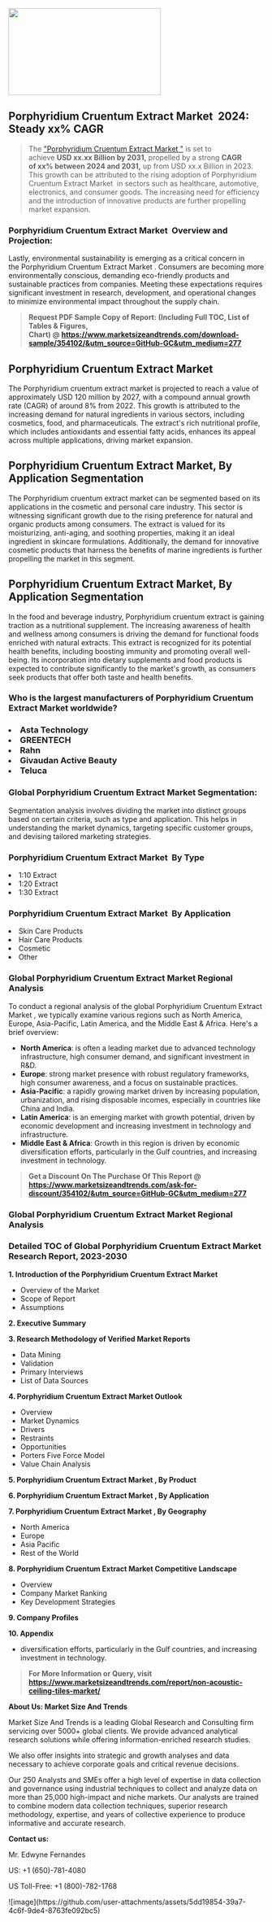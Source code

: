 <p><img class="alignnone size-medium wp-image-20088" src="https://ffe5etoiles.com/wp-content/uploads/2024/12/MST1-300x171.png" alt="" width="300" height="171" /></p><h2 id="ember46" class="ember-view reader-text-block__heading-2">Porphyridium Cruentum Extract Market &nbsp;2024: Steady&nbsp;xx% CAGR</h2><blockquote id="ember47" class="ember-view reader-text-block__blockquote">The&nbsp;<a class="app-aware-link " href="https://www.marketsizeandtrends.com/download-sample/354102/&utm_source=GitHub-GC&utm_medium=277" target="_blank" data-test-app-aware-link="">"Porphyridium Cruentum Extract Market "</a>&nbsp;is set to achieve&nbsp;<strong>USD&nbsp;xx.xx&nbsp;Billion by 2031,</strong>&nbsp;propelled by a strong&nbsp;<strong>CAGR of&nbsp;xx% between 2024 and 2031,</strong>&nbsp;up from USD xx.x Billion in 2023. This growth can be attributed to the rising adoption of&nbsp;Porphyridium Cruentum Extract Market &nbsp;in sectors such as healthcare, automotive, electronics, and consumer goods. The increasing need for efficiency and the introduction of innovative products are further propelling market expansion.</blockquote><h3 id="ember48" class="ember-view reader-text-block__heading-3">Porphyridium Cruentum Extract Market &nbsp;Overview and Projection:</h3><p id="ember49" class="ember-view reader-text-block__paragraph">Lastly, environmental sustainability is emerging as a critical concern in the&nbsp;Porphyridium Cruentum Extract Market . Consumers are becoming more environmentally conscious, demanding eco-friendly products and sustainable practices from companies. Meeting these expectations requires significant investment in research, development, and operational changes to minimize environmental impact throughout the supply chain.</p><blockquote id="ember50" class="ember-view reader-text-block__blockquote"><strong>Request PDF Sample Copy of Report: (Including Full TOC, List of Tables &amp; Figures, Chart)&nbsp;@&nbsp;<strong><a href="https://www.marketsizeandtrends.com/download-sample/354102/&utm_source=GitHub-GC&utm_medium=277" target="_blank">https://www.marketsizeandtrends.com/download-sample/354102/&utm_source=GitHub-GC&utm_medium=277</a></strong></strong></blockquote><h3 class=""> <h2>Porphyridium Cruentum Extract Market</h2><p>The Porphyridium cruentum extract market is projected to reach a value of approximately USD 120 million by 2027, with a compound annual growth rate (CAGR) of around 8% from 2022. This growth is attributed to the increasing demand for natural ingredients in various sectors, including cosmetics, food, and pharmaceuticals. The extract's rich nutritional profile, which includes antioxidants and essential fatty acids, enhances its appeal across multiple applications, driving market expansion.</p><h2>Porphyridium Cruentum Extract Market, By Application Segmentation</h2><p>The Porphyridium cruentum extract market can be segmented based on its applications in the cosmetic and personal care industry. This sector is witnessing significant growth due to the rising preference for natural and organic products among consumers. The extract is valued for its moisturizing, anti-aging, and soothing properties, making it an ideal ingredient in skincare formulations. Additionally, the demand for innovative cosmetic products that harness the benefits of marine ingredients is further propelling the market in this segment.</p><h2>Porphyridium Cruentum Extract Market, By Application Segmentation</h2><p>In the food and beverage industry, Porphyridium cruentum extract is gaining traction as a nutritional supplement. The increasing awareness of health and wellness among consumers is driving the demand for functional foods enriched with natural extracts. This extract is recognized for its potential health benefits, including boosting immunity and promoting overall well-being. Its incorporation into dietary supplements and food products is expected to contribute significantly to the market's growth, as consumers seek products that offer both taste and health benefits.</p></h3><h3 id="" class="">Who is the largest manufacturers of&nbsp;Porphyridium Cruentum Extract Market  worldwide?</h3><h3 class=""></Li><Li>Asta Technology</Li><Li> GREENTECH</Li><Li> Rahn</Li><Li> Givaudan Active Beauty</Li><Li> Teluca</h3><h3 id="ember53" class="ember-view reader-text-block__heading-3">Global&nbsp;Porphyridium Cruentum Extract Market  Segmentation:</h3><p id="ember54" class="ember-view reader-text-block__paragraph">Segmentation analysis involves dividing the market into distinct groups based on certain criteria, such as type and application. This helps in understanding the market dynamics, targeting specific customer groups, and devising tailored marketing strategies.</p><h3 id="" class="">Porphyridium Cruentum Extract Market &nbsp;By Type</h3><p></Li><Li>1:10 Extract</Li><Li> 1:20 Extract</Li><Li> 1:30 Extract</p><h3 id="" class="">Porphyridium Cruentum Extract Market &nbsp;By Application</h3><p class=""></Li><Li>Skin Care Products</Li><Li> Hair Care Products</Li><Li> Cosmetic</Li><Li> Other</p><h3 id="ember62" class="ember-view reader-text-block__heading-3">Global Porphyridium Cruentum Extract Market  Regional Analysis</h3><p id="ember63" class="ember-view reader-text-block__paragraph">To conduct a regional analysis of the global Porphyridium Cruentum Extract Market , we typically examine various regions such as North America, Europe, Asia-Pacific, Latin America, and the Middle East &amp; Africa. Here's a brief overview:</p><ul><li><strong>North America</strong>: is often a leading market due to advanced technology infrastructure, high consumer demand, and significant investment in R&amp;D.</li><li><strong>Europe</strong>: strong market presence with robust regulatory frameworks, high consumer awareness, and a focus on sustainable practices.</li><li><strong>Asia-Pacific</strong>: a rapidly growing market driven by increasing population, urbanization, and rising disposable incomes, especially in countries like China and India.</li><li><strong>Latin America</strong>: is an emerging market with growth potential, driven by economic development and increasing investment in technology and infrastructure.</li><li><strong>Middle East &amp; Africa</strong>: Growth in this region is driven by economic diversification efforts, particularly in the Gulf countries, and increasing investment in technology.</li></ul><blockquote id="ember61" class="ember-view reader-text-block__blockquote"><strong>Get a Discount On The Purchase Of This Report @ <strong><a href="https://html-cleaner.com/" target="">https://www.marketsizeandtrends.com/ask-for-discount/354102/&utm_source=GitHub-GC&utm_medium=277</a></strong></strong></blockquote><h3 id="ember62" class="ember-view reader-text-block__heading-3">Global Porphyridium Cruentum Extract Market  Regional Analysis</h3><h3 id="" class="">Detailed TOC of Global Porphyridium Cruentum Extract Market  Research Report, 2023-2030</h3><p id="" class=""><strong>1. Introduction of the Porphyridium Cruentum Extract Market </strong></p><ul><li>Overview of the Market</li><li>Scope of Report</li><li>Assumptions</li></ul><p id="" class=""><strong>2. Executive Summary</strong></p><p id="" class=""><strong>3. Research Methodology of Verified Market Reports</strong></p><ul><li>Data Mining</li><li>Validation</li><li>Primary Interviews</li><li>List of Data Sources</li></ul><p id="" class=""><strong>4. Porphyridium Cruentum Extract Market  Outlook</strong></p><ul><li>Overview</li><li>Market Dynamics</li><li>Drivers</li><li>Restraints</li><li>Opportunities</li><li>Porters Five Force Model</li><li>Value Chain Analysis</li></ul><p id="" class=""><strong>5. Porphyridium Cruentum Extract Market , By Product</strong></p><p id="" class=""><strong>6. Porphyridium Cruentum Extract Market , By Application</strong></p><p id="" class=""><strong>7. Porphyridium Cruentum Extract Market , By Geography</strong></p><ul><li>North America</li><li>Europe</li><li>Asia Pacific</li><li>Rest of the World</li></ul><p id="" class=""><strong>8. Porphyridium Cruentum Extract Market  Competitive Landscape</strong></p><ul><li>Overview</li><li>Company Market Ranking</li><li>Key Development Strategies</li></ul><p id="" class=""><strong>9. Company Profiles</strong></p><p id="" class=""><strong>10. Appendix</strong></p><ul><li>diversification efforts, particularly in the Gulf countries, and increasing investment in technology.</li></ul><blockquote id="ember65" class="ember-view reader-text-block__blockquote"><strong>For More Information or Query, visit <strong><strong><a href="https://html-cleaner.com/" target="">https://www.marketsizeandtrends.com/report/non-acoustic-ceiling-tiles-market/</a></strong></strong></strong></blockquote><p id="" class=""><strong>About Us: Market Size And Trends</strong></p><p id="" class="">Market Size And Trends is a leading Global Research and Consulting firm servicing over 5000+ global clients. We provide advanced analytical research solutions while offering information-enriched research studies.</p><p id="" class="">We also offer insights into strategic and growth analyses and data necessary to achieve corporate goals and critical revenue decisions.</p><p id="" class="">Our 250 Analysts and SMEs offer a high level of expertise in data collection and governance using industrial techniques to collect and analyze data on more than 25,000 high-impact and niche markets. Our analysts are trained to combine modern data collection techniques, superior research methodology, expertise, and years of collective experience to produce informative and accurate research.</p><p id="" class=""><strong>Contact us:</strong></p><p id="" class="">Mr. Edwyne Fernandes</p><p id="" class="">US: +1 (650)-781-4080</p><p id="" class="">US Toll-Free: +1 (800)-782-1768</p>
![image](https://github.com/user-attachments/assets/5dd19854-39a7-4c6f-9de4-8763fe092bc5)
